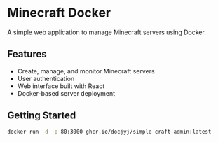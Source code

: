 # Minecraft Docker

A simple web application to manage Minecraft servers using Docker.

## Features

- Create, manage, and monitor Minecraft servers
- User authentication
- Web interface built with React
- Docker-based server deployment

## Getting Started

```bash
docker run -d -p 80:3000 ghcr.io/docjyj/simple-craft-admin:latest
```
